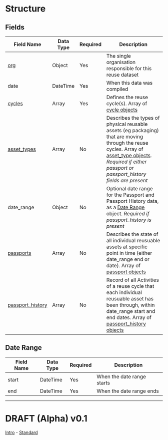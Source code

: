 # Structure


## Fields

Field Name | Data Type | Required | Description
---------- | --------- | -------- | -----------
[org](./1:%20org)|Object|Yes|The single organisation responsible for this reuse dataset
date|DateTime|Yes|When this data was compiled
[cycles](./2:%20cycle)|Array|Yes|Defines the reuse cycle(s). Array of [cycle objects](./2:%20cycle)
[asset_types](./3:%20asset_type)|Array|No|Describes the types of physical reusable assets (eg packaging) that are moving through the reuse cycles. Array of [asset_type objects](./3:%20asset_type). *Required if either passport or passport_history fields are present*
date_range|Object|No|Optional date range for the Passport and Passport History data, as a [Date Range](./#Date%20Range) object. *Required if passport_history is present*
[passports](./4:%20passport)|Array|No|Describes the state of all individual reusuable assets at specific point in time (either date_range end or date). Array of [passport objects](./4:%20passport)
[passport_history](./5:%20passport_history)|Array|No|Record of all Activities of a reuse cycle that each individual reusuable asset has been through, within date_range start and end dates. Array of [passport_history objects](./5:%20passport_history)


## Date Range

Field Name | Data Type | Required | Description
---------- | --------- | -------- | -----------
start|DateTime|Yes|When the date range starts
end|DateTime|Yes|When the date range ends

---

# DRAFT (Alpha) v0.1 

[Intro](../) - [Standard](standard)